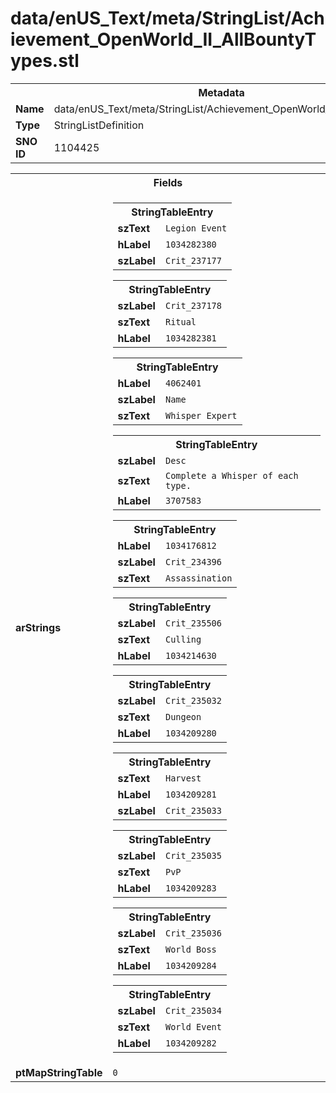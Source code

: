 <h1>data/enUS_Text/meta/StringList/Achievement_OpenWorld_II_AllBountyTypes.stl</h1><table><tr><th colspan="100%">Metadata</th></tr><tr><td><b>Name</b></td><td>data/enUS_Text/meta/StringList/Achievement_OpenWorld_II_AllBountyTypes.stl</td></tr><tr><td><b>Type</b></td><td>StringListDefinition</td></tr><tr><td><b>SNO ID</b></td><td>1104425</td></tr></table>

<table><tr><th colspan="100%">Fields</th></tr><tr><td><b>arStrings</b></td><td><table><tr><th colspan="100%">StringTableEntry</th></tr><tr><td><b>szText</b></td><td><code>Legion Event</code></td></tr><tr><td><b>hLabel</b></td><td><code>1034282380</code></td></tr><tr><td><b>szLabel</b></td><td><code>Crit_237177</code></td></tr></table>


<table><tr><th colspan="100%">StringTableEntry</th></tr><tr><td><b>szLabel</b></td><td><code>Crit_237178</code></td></tr><tr><td><b>szText</b></td><td><code>Ritual</code></td></tr><tr><td><b>hLabel</b></td><td><code>1034282381</code></td></tr></table>


<table><tr><th colspan="100%">StringTableEntry</th></tr><tr><td><b>hLabel</b></td><td><code>4062401</code></td></tr><tr><td><b>szLabel</b></td><td><code>Name</code></td></tr><tr><td><b>szText</b></td><td><code>Whisper Expert</code></td></tr></table>


<table><tr><th colspan="100%">StringTableEntry</th></tr><tr><td><b>szLabel</b></td><td><code>Desc</code></td></tr><tr><td><b>szText</b></td><td><code>Complete a Whisper of each type.</code></td></tr><tr><td><b>hLabel</b></td><td><code>3707583</code></td></tr></table>


<table><tr><th colspan="100%">StringTableEntry</th></tr><tr><td><b>hLabel</b></td><td><code>1034176812</code></td></tr><tr><td><b>szLabel</b></td><td><code>Crit_234396</code></td></tr><tr><td><b>szText</b></td><td><code>Assassination</code></td></tr></table>


<table><tr><th colspan="100%">StringTableEntry</th></tr><tr><td><b>szLabel</b></td><td><code>Crit_235506</code></td></tr><tr><td><b>szText</b></td><td><code>Culling</code></td></tr><tr><td><b>hLabel</b></td><td><code>1034214630</code></td></tr></table>


<table><tr><th colspan="100%">StringTableEntry</th></tr><tr><td><b>szLabel</b></td><td><code>Crit_235032</code></td></tr><tr><td><b>szText</b></td><td><code>Dungeon</code></td></tr><tr><td><b>hLabel</b></td><td><code>1034209280</code></td></tr></table>


<table><tr><th colspan="100%">StringTableEntry</th></tr><tr><td><b>szText</b></td><td><code>Harvest</code></td></tr><tr><td><b>hLabel</b></td><td><code>1034209281</code></td></tr><tr><td><b>szLabel</b></td><td><code>Crit_235033</code></td></tr></table>


<table><tr><th colspan="100%">StringTableEntry</th></tr><tr><td><b>szLabel</b></td><td><code>Crit_235035</code></td></tr><tr><td><b>szText</b></td><td><code>PvP</code></td></tr><tr><td><b>hLabel</b></td><td><code>1034209283</code></td></tr></table>


<table><tr><th colspan="100%">StringTableEntry</th></tr><tr><td><b>szLabel</b></td><td><code>Crit_235036</code></td></tr><tr><td><b>szText</b></td><td><code>World Boss</code></td></tr><tr><td><b>hLabel</b></td><td><code>1034209284</code></td></tr></table>


<table><tr><th colspan="100%">StringTableEntry</th></tr><tr><td><b>szLabel</b></td><td><code>Crit_235034</code></td></tr><tr><td><b>szText</b></td><td><code>World Event</code></td></tr><tr><td><b>hLabel</b></td><td><code>1034209282</code></td></tr></table>


</td></tr><tr><td><b>ptMapStringTable</b></td><td><code>0</code></td></tr></table>

